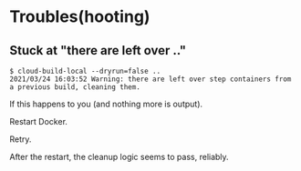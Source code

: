 # Troubles(hooting)

## Stuck at "there are left over .."

```
$ cloud-build-local --dryrun=false ..
2021/03/24 16:03:52 Warning: there are left over step containers from a previous build, cleaning them.
```

If this happens to you (and nothing more is output).

<!-- was; now, restarting Docker seems to be enough
```
$ docker ps -a
CONTAINER ID        IMAGE               COMMAND                  CREATED             STATUS                    PORTS               NAMES
bcbc08b57442        busybox             "sh"                     4 hours ago         Exited (0) 4 hours ago                        cloudbuild_vol_59342577-7885-416e-b3aa-a310d84af208-helper
...
```

Pick the container id with `cloudbuild_` in its name.

Restart Docker.

```
$ docker container stop bcbc08b57442
$ docker container rm bcbc08b57442
```
-->

Restart Docker. 

Retry.

After the restart, the cleanup logic seems to pass, reliably.
